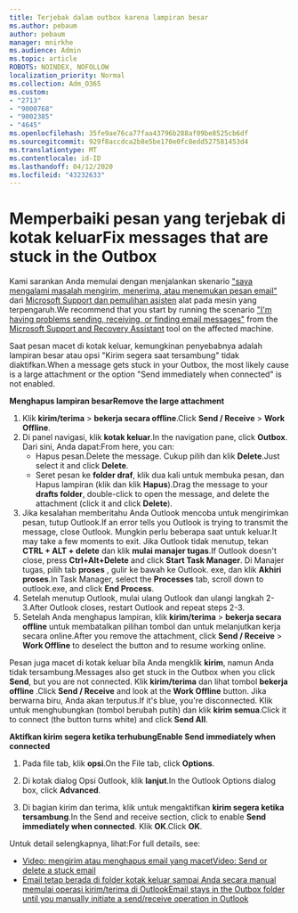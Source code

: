 ```yaml
---
title: Terjebak dalam outbox karena lampiran besar
ms.author: pebaum
author: pebaum
manager: mnirkhe
ms.audience: Admin
ms.topic: article
ROBOTS: NOINDEX, NOFOLLOW
localization_priority: Normal
ms.collection: Adm_O365
ms.custom:
- "2713"
- "9000768"
- "9002385"
- "4645"
ms.openlocfilehash: 35fe9ae76ca77faa43796b288af09be8525cb6df
ms.sourcegitcommit: 929f8accdca2b8e5be170e0fc8edd527581453d4
ms.translationtype: MT
ms.contentlocale: id-ID
ms.lasthandoff: 04/12/2020
ms.locfileid: "43232633"
---
```

# <a name="fix-messages-that-are-stuck-in-the-outbox"></a><span data-ttu-id="8f4db-102">Memperbaiki pesan yang terjebak di kotak keluar</span><span class="sxs-lookup"><span data-stu-id="8f4db-102">Fix messages that are stuck in the Outbox</span></span>

<span data-ttu-id="8f4db-103">Kami sarankan Anda memulai dengan menjalankan skenario ["saya mengalami masalah mengirim, menerima, atau menemukan pesan email"](https://aka.ms/SaRA-OutlookSendReceive) dari [Microsoft Support dan pemulihan asisten](https://diagnostics.office.com/#/) alat pada mesin yang terpengaruh.</span><span class="sxs-lookup"><span data-stu-id="8f4db-103">We recommend that you start by running the scenario ["I'm having problems sending, receiving, or finding email messages"](https://aka.ms/SaRA-OutlookSendReceive) from the [Microsoft Support and Recovery Assistant](https://diagnostics.office.com/#/) tool on the affected machine.</span></span>

<span data-ttu-id="8f4db-104">Saat pesan macet di kotak keluar, kemungkinan penyebabnya adalah lampiran besar atau opsi "Kirim segera saat tersambung" tidak diaktifkan.</span><span class="sxs-lookup"><span data-stu-id="8f4db-104">When a message gets stuck in your Outbox, the most likely cause is a large attachment or the option "Send immediately when connected" is not enabled.</span></span>

<span data-ttu-id="8f4db-105">**Menghapus lampiran besar**</span><span class="sxs-lookup"><span data-stu-id="8f4db-105">**Remove the large attachment**</span></span>

1. <span data-ttu-id="8f4db-106">Klik **kirim/terima** > **bekerja secara offline**.</span><span class="sxs-lookup"><span data-stu-id="8f4db-106">Click **Send / Receive** > **Work Offline**.</span></span> 
2. <span data-ttu-id="8f4db-107">Di panel navigasi, klik **kotak keluar**.</span><span class="sxs-lookup"><span data-stu-id="8f4db-107">In the navigation pane, click **Outbox**.</span></span> <span data-ttu-id="8f4db-108">Dari sini, Anda dapat:</span><span class="sxs-lookup"><span data-stu-id="8f4db-108">From here, you can:</span></span> 
    - <span data-ttu-id="8f4db-109">Hapus pesan.</span><span class="sxs-lookup"><span data-stu-id="8f4db-109">Delete the message.</span></span> <span data-ttu-id="8f4db-110">Cukup pilih dan klik **Delete**.</span><span class="sxs-lookup"><span data-stu-id="8f4db-110">Just select it and click **Delete**.</span></span>
    - <span data-ttu-id="8f4db-111">Seret pesan ke **folder draf**, klik dua kali untuk membuka pesan, dan Hapus lampiran (klik dan klik **Hapus**).</span><span class="sxs-lookup"><span data-stu-id="8f4db-111">Drag the message to your **drafts folder**, double-click to open the message, and delete the attachment (click it and click **Delete**).</span></span>
3. <span data-ttu-id="8f4db-112">Jika kesalahan memberitahu Anda Outlook mencoba untuk mengirimkan pesan, tutup Outlook.</span><span class="sxs-lookup"><span data-stu-id="8f4db-112">If an error tells you Outlook is trying to transmit the message, close Outlook.</span></span> <span data-ttu-id="8f4db-113">Mungkin perlu beberapa saat untuk keluar.</span><span class="sxs-lookup"><span data-stu-id="8f4db-113">It may take a few moments to exit.</span></span> <span data-ttu-id="8f4db-114">Jika Outlook tidak menutup, tekan **CTRL + ALT + delete** dan klik **mulai manajer tugas**.</span><span class="sxs-lookup"><span data-stu-id="8f4db-114">If Outlook doesn't close, press **Ctrl+Alt+Delete** and click **Start Task Manager**.</span></span> <span data-ttu-id="8f4db-115">Di Manajer tugas, pilih tab **proses** , gulir ke bawah ke Outlook. exe, dan klik **Akhiri proses**.</span><span class="sxs-lookup"><span data-stu-id="8f4db-115">In Task Manager, select the **Processes** tab, scroll down to outlook.exe, and click **End Process**.</span></span>
4. <span data-ttu-id="8f4db-116">Setelah menutup Outlook, mulai ulang Outlook dan ulangi langkah 2-3.</span><span class="sxs-lookup"><span data-stu-id="8f4db-116">After Outlook closes, restart Outlook and repeat steps 2-3.</span></span> 
5. <span data-ttu-id="8f4db-117">Setelah Anda menghapus lampiran, klik **kirim/terima** > **bekerja secara offline** untuk membatalkan pilihan tombol dan untuk melanjutkan kerja secara online.</span><span class="sxs-lookup"><span data-stu-id="8f4db-117">After you remove the attachment, click **Send / Receive** > **Work Offline** to deselect the button and to resume working online.</span></span> 

<span data-ttu-id="8f4db-118">Pesan juga macet di kotak keluar bila Anda mengklik **kirim**, namun Anda tidak tersambung.</span><span class="sxs-lookup"><span data-stu-id="8f4db-118">Messages also get stuck in the Outbox when you click **Send**, but you are not connected.</span></span> <span data-ttu-id="8f4db-119">Klik **kirim/terima** dan lihat tombol **bekerja offline** .</span><span class="sxs-lookup"><span data-stu-id="8f4db-119">Click **Send / Receive** and look at the **Work Offline** button.</span></span> <span data-ttu-id="8f4db-120">Jika berwarna biru, Anda akan terputus.</span><span class="sxs-lookup"><span data-stu-id="8f4db-120">If it's blue, you're disconnected.</span></span> <span data-ttu-id="8f4db-121">Klik untuk menghubungkan (tombol berubah putih) dan klik **kirim semua**.</span><span class="sxs-lookup"><span data-stu-id="8f4db-121">Click it to connect (the button turns white) and click **Send All**.</span></span>
 
<span data-ttu-id="8f4db-122">**Aktifkan kirim segera ketika terhubung**</span><span class="sxs-lookup"><span data-stu-id="8f4db-122">**Enable Send immediately when connected**</span></span>
 
1. <span data-ttu-id="8f4db-123">Pada file tab, klik **opsi**.</span><span class="sxs-lookup"><span data-stu-id="8f4db-123">On the File tab, click **Options**.</span></span>

2. <span data-ttu-id="8f4db-124">Di kotak dialog Opsi Outlook, klik **lanjut**.</span><span class="sxs-lookup"><span data-stu-id="8f4db-124">In the Outlook Options dialog box, click **Advanced**.</span></span>

3. <span data-ttu-id="8f4db-125">Di bagian kirim dan terima, klik untuk mengaktifkan **kirim segera ketika tersambung**.</span><span class="sxs-lookup"><span data-stu-id="8f4db-125">In the Send and receive section, click to enable **Send immediately when connected**.</span></span> <span data-ttu-id="8f4db-126">Klik **OK**.</span><span class="sxs-lookup"><span data-stu-id="8f4db-126">Click **OK**.</span></span>
 
<span data-ttu-id="8f4db-127">Untuk detail selengkapnya, lihat:</span><span class="sxs-lookup"><span data-stu-id="8f4db-127">For full details, see:</span></span>
- [<span data-ttu-id="8f4db-128">Video: mengirim atau menghapus email yang macet</span><span class="sxs-lookup"><span data-stu-id="8f4db-128">Video: Send or delete a stuck email</span></span>](https://support.office.com/article/Video-Send-or-delete-an-email-stuck-in-your-outbox-26d5d34a-4e5f-444a-a9e8-44db04a94dec) 
- [<span data-ttu-id="8f4db-129">Email tetap berada di folder kotak keluar sampai Anda secara manual memulai operasi kirim/terima di Outlook</span><span class="sxs-lookup"><span data-stu-id="8f4db-129">Email stays in the Outbox folder until you manually initiate a send/receive operation in Outlook</span></span>](https://support.microsoft.com/help/2797572/email-stays-in-the-outbox-folder-until-you-manually-initiate-a-send-re)
